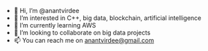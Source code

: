- 👋 Hi, I’m @anantvirdee
- 👀 I’m interested in C++, big data, blockchain, artificial intelligence
- 🌱 I’m currently learning AWS
- 💞️ I’m looking to collaborate on big data projects
- 📫 You can reach me on anantvirdee@gmail.com

<!---
anantvirdee/anantvirdee is a ✨ special ✨ repository because its `README.md` (this file) appears on your GitHub profile.
You can click the Preview link to take a look at your changes.
--->
